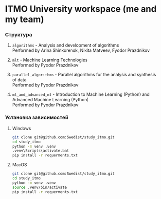 ﻿# ITMO University workspace (me and my team)
 

### Структура

1. `algorithms` - Analysis and development of algorithms \
   Performed by Arina Shinkorenok, Nikita Matveev, Fyodor Prazdnikov

2. `mlt` - Machine Learning Technologies \
   Performed by Fyodor Prazdnikov

3. `parallel_algorithms` - Parallel algorithms for the analysis and synthesis of data \
   Performed by Fyodor Prazdnikov

4. `ml_and_advanced_ml` - Introduction to Machine Learning (Python) and Advanced Machine Learning (Python) \
   Performed by Fyodor Prazdnikov
 
### Установка зависимостей

1. Windows
    ```bash
    git clone git@github.com:Swedist/study_itmo.git
    cd study_itmo
    python -m venv .venv
    .venv\Scripts\activate.bat
    pip install -r requerments.txt
    ```

2. MacOS
    ```bash
    git clone git@github.com:Swedist/study_itmo.git
    cd study_itmo
    python -m venv .venv
    source .venv/bin/activate
    pip install -r requerments.txt
    ```
